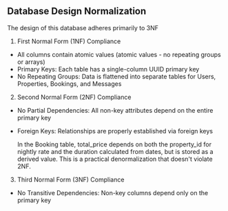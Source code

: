 ## Database Design Normalization

The design of this database adheres primarily to 3NF

1. First Normal Form (1NF) Compliance
 - All columns contain atomic values (atomic values - no repeating groups or arrays)
 - Primary Keys: Each table has a single-column UUID primary key
 - No Repeating Groups: Data is flattened into separate tables for Users, Properties, Bookings, and Messages

2. Second Normal Form (2NF) Compliance
 - No Partial Dependencies: All non-key attributes depend on the entire primary key
 - Foreign Keys: Relationships are properly established via foreign keys

    In the Booking table, total_price depends on both the property_id for nightly rate and the duration calculated from dates, but is stored as a derived value. This is a practical denormalization that doesn't violate 2NF.

3. Third Normal Form (3NF) Compliance
 - No Transitive Dependencies: Non-key columns depend only on the primary key